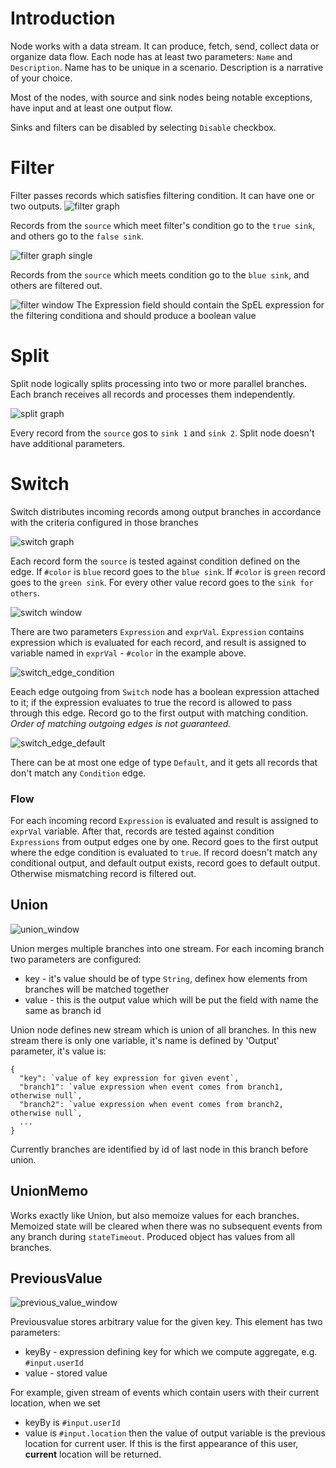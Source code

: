 # Introduction

Node works with a data stream. It can produce, fetch, send, collect data or organize data flow. Each node has at least two parameters: `Name` and `Description`. Name has to be unique in a scenario. Description is a narrative of your choice.  

Most of the nodes, with source and sink nodes being notable exceptions, have input and at least one output flow.

Sinks and filters can be disabled by selecting `Disable` checkbox. 

# Filter
   
Filter passes records which satisfies filtering condition. It can have one or two outputs. 
![filter graph](../img/filter_graph.png)

Records from the `source` which meet filter's condition go to the `true sink`, and others go to the `false sink`. 

![filter graph single](../img/filter_graph_single.png)

Records from the `source` which meets condition go to the `blue sink`, and others are filtered out. 

![filter window](../img/filter_window.png)
The Expression field should contain the SpEL expression for the filtering conditiona and should produce a boolean value

# Split 
 
Split node logically splits processing into two or more parallel branches. Each branch receives all records and processes them independently. 

![split graph](../img/split_graph.png)

Every record from the `source` gos to `sink 1` and `sink 2`. Split node doesn't have additional parameters.



# Switch
   
Switch distributes incoming records among output branches in accordance with the criteria configured in those branches
 
![switch graph](../img/switch_graph.png)

Each record form the `source` is tested against condition defined on the edge. If `#color` is `blue` record goes to the `blue sink`.  If `#color` is `green` record goes to the `green sink`. For every other value record goes to the `sink for others`.

![switch window](../img/switch_window.png)

There are two parameters `Expression` and `exprVal`. `Expression` contains expression which is evaluated for each record, and result is assigned to variable named in `exprVal` - `#color` in the example above.
 
![switch_edge_condition](../img/switch_edge_condition.png)

Eeach edge outgoing from `Switch` node has a boolean expression attached to it; if the expression evaluates to true the record is allowed to pass through this edge.  Record go to the first output with matching condition. *Order of matching outgoing edges is not guaranteed.*

![switch_edge_default](../img/switch_edge_default.png)

There can be at most one edge of type `Default`, and it gets all records that don't match any `Condition` edge. 


### Flow
For each incoming record `Expression` is evaluated and result is assigned to `exprVal` variable. After that, records are tested against condition `Expressions` from output edges one by one. Record goes to the first output  where the edge condition is evaluated to `true`. If record doesn't match any conditional output, and default output exists, record goes to default output. Otherwise mismatching record is filtered out.


## Union

![union_window](../img/union_window.png)

Union merges multiple branches into one stream. For each incoming branch two parameters are configured:
- key - it's value should be of type `String`, definex how elements from branches will be matched together
- value - this is the output value which will be put the field with name the same as branch id

Union node defines new stream which is union of all branches. In this new stream there is only one variable, it's name
is defined by 'Output' parameter, it's value is: 
```$json
{
  "key": `value of key expression for given event`,
  "branch1": `value expression when event comes from branch1, otherwise null`,
  "branch2": `value expression when event comes from branch2, otherwise null`,
  ...
}
```  
Currently branches are identified by id of last node in this branch before union.
   
     
## UnionMemo

Works exactly like Union, but also memoize values for each branches. Memoized state will be cleared when there was no
subsequent events from any branch during `stateTimeout`. Produced object has values from all branches.


## PreviousValue

![previous_value_window](../img/previous_value_window.png)

Previousvalue stores arbitrary value for the given key. This element has two parameters:
- keyBy - expression defining key for which we compute aggregate, e.g. `#input.userId`
- value - stored value

For example, given stream of events which contain users with their current location, when we set 
- keyBy is `#input.userId`
- value is `#input.location`
then the value of output variable is the previous location for current user. If this is the first appearance of this user,
**current** location will be returned.